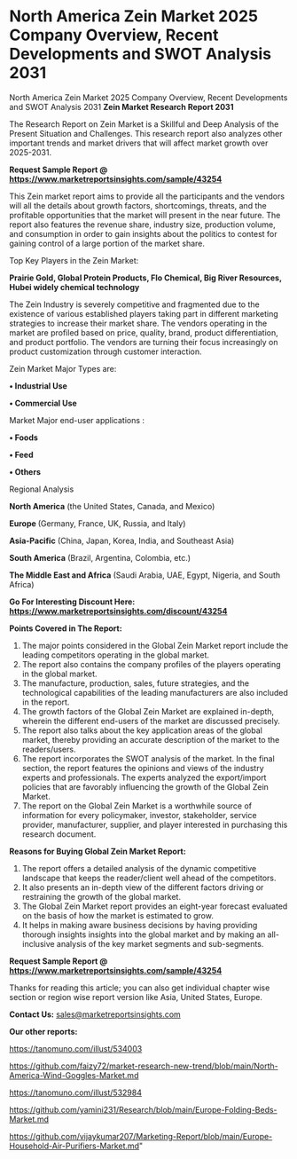# North America Zein Market 2025 Company Overview, Recent Developments and SWOT Analysis 2031
North America Zein Market 2025 Company Overview, Recent Developments and SWOT Analysis 2031
<strong>Zein Market Research Report 2031</strong>

The Research Report on Zein Market is a Skillful and Deep Analysis of the Present Situation and Challenges. This research report also analyzes other important trends and market drivers that will affect market growth over 2025-2031.

<strong>Request Sample Report @ <a href=https://www.marketreportsinsights.com/sample/43254>https://www.marketreportsinsights.com/sample/43254</a></strong>

This Zein market report aims to provide all the participants and the vendors will all the details about growth factors, shortcomings, threats, and the profitable opportunities that the market will present in the near future. The report also features the revenue share, industry size, production volume, and consumption in order to gain insights about the politics to contest for gaining control of a large portion of the market share.

Top Key Players in the Zein Market:

<strong>Prairie Gold, Global Protein Products, Flo Chemical, Big River Resources, Hubei widely chemical technology</strong>

The Zein Industry is severely competitive and fragmented due to the existence of various established players taking part in different marketing strategies to increase their market share. The vendors operating in the market are profiled based on price, quality, brand, product differentiation, and product portfolio. The vendors are turning their focus increasingly on product customization through customer interaction.

Zein Market Major Types are:

<strong>•  Industrial Use

•  Commercial Use</strong>

Market Major end-user applications :

<strong>•  Foods

•  Feed

•  Others</strong>

Regional Analysis

</u><strong><b>North America</b></strong> (the United States, Canada, and Mexico)

<strong><b>Europe </b></strong>(Germany, France, UK, Russia, and Italy)

<strong><b>Asia-Pacific</b></strong> (China, Japan, Korea, India, and Southeast Asia)

<strong><b>South America</b></strong> (Brazil, Argentina, Colombia, etc.)

<strong><b>The Middle East and Africa</b></strong> (Saudi Arabia, UAE, Egypt, Nigeria, and South Africa)

<strong>Go For Interesting Discount Here: <a href=https://www.marketreportsinsights.com/discount/43254>https://www.marketreportsinsights.com/discount/43254</a></strong>

<strong>Points Covered in The Report:</strong>
<ol>
  <li>The major points considered in the Global Zein Market report include the leading competitors operating in the global market.</li>
  <li>The report also contains the company profiles of the players operating in the global market.</li>
  <li>The manufacture, production, sales, future strategies, and the technological capabilities of the leading manufacturers are also included in the report.</li>
  <li>The growth factors of the Global Zein Market are explained in-depth, wherein the different end-users of the market are discussed precisely.</li>
  <li>The report also talks about the key application areas of the global market, thereby providing an accurate description of the market to the readers/users.</li>
  <li>The report incorporates the SWOT analysis of the market. In the final section, the report features the opinions and views of the industry experts and professionals. The experts analyzed the export/import policies that are favorably influencing the growth of the Global Zein Market.</li>
  <li>The report on the Global Zein Market is a worthwhile source of information for every policymaker, investor, stakeholder, service provider, manufacturer, supplier, and player interested in purchasing this research document.</li>
</ol>
<strong>Reasons for Buying Global Zein Market Report:</strong>

<ol>
  <li>The report offers a detailed analysis of the dynamic competitive landscape that keeps the reader/client well ahead of the competitors.</li>
  <li>It also presents an in-depth view of the different factors driving or restraining the growth of the global market.</li>
  <li>The Global Zein Market report provides an eight-year forecast evaluated on the basis of how the market is estimated to grow.</li>
  <li>It helps in making aware business decisions by having providing thorough insights insights into the global market and by making an all-inclusive analysis of the key market segments and sub-segments.</li>
</ol>
<strong>Request Sample Report @ <a href=https://www.marketreportsinsights.com/sample/43254>https://www.marketreportsinsights.com/sample/43254</a></strong>


Thanks for reading this article; you can also get individual chapter wise section or region wise report version like Asia, United States, Europe.

<strong>Contact Us:</strong>
sales@marketreportsinsights.com

<strong>Our other reports:</strong>

<a href=https://tanomuno.com/illust/534003>https://tanomuno.com/illust/534003</a>

<a href=https://github.com/faizy72/market-research-new-trend/blob/main/North-America-Wind-Goggles-Market.md>https://github.com/faizy72/market-research-new-trend/blob/main/North-America-Wind-Goggles-Market.md</a>

<a href=https://tanomuno.com/illust/532984>https://tanomuno.com/illust/532984</a>

<a href=https://github.com/yamini231/Research/blob/main/Europe-Folding-Beds-Market.md>https://github.com/yamini231/Research/blob/main/Europe-Folding-Beds-Market.md</a>

<a href=https://github.com/vijaykumar207/Marketing-Report/blob/main/Europe-Household-Air-Purifiers-Market.md>https://github.com/vijaykumar207/Marketing-Report/blob/main/Europe-Household-Air-Purifiers-Market.md</a>"
